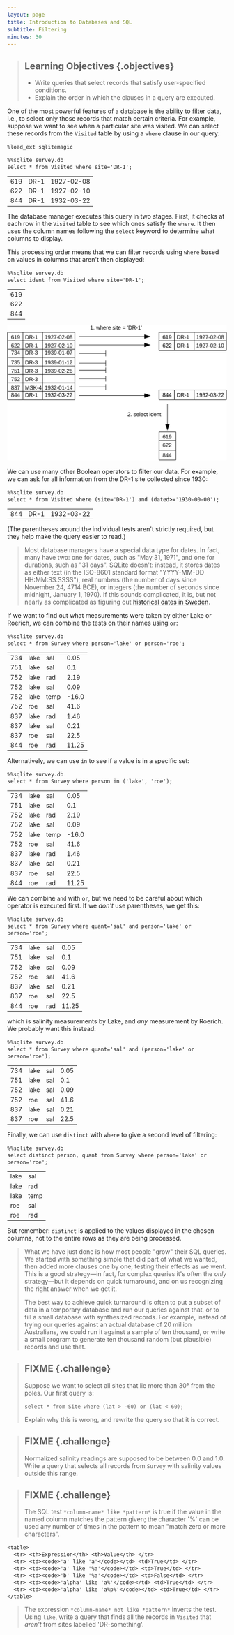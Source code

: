 ```yaml
---
layout: page
title: Introduction to Databases and SQL
subtitle: Filtering
minutes: 30
---
```

> ## Learning Objectives {.objectives}
>
> *   Write queries that select records that satisfy user-specified conditions.
> *   Explain the order in which the clauses in a query are executed.

One of the most powerful features of a database is
the ability to [filter](../../gloss.html#filter) data,
i.e.,
to select only those records that match certain criteria.
For example,
suppose we want to see when a particular site was visited.
We can select these records from the `Visited` table
by using a `where` clause in our query:


<pre class="in"><code>%load_ext sqlitemagic</code></pre>


<pre class="in"><code>%%sqlite survey.db
select * from Visited where site=&#39;DR-1&#39;;</code></pre>

<div class="out"><table>
<tr><td>619</td><td>DR-1</td><td>1927-02-08</td></tr>
<tr><td>622</td><td>DR-1</td><td>1927-02-10</td></tr>
<tr><td>844</td><td>DR-1</td><td>1932-03-22</td></tr>
</table></div>


The database manager executes this query in two stages.
First,
it checks at each row in the `Visited` table
to see which ones satisfy the `where`.
It then uses the column names following the `select` keyword
to determine what columns to display.


This processing order means that
we can filter records using `where`
based on values in columns that aren't then displayed:


<pre class="in"><code>%%sqlite survey.db
select ident from Visited where site=&#39;DR-1&#39;;</code></pre>

<div class="out"><table>
<tr><td>619</td></tr>
<tr><td>622</td></tr>
<tr><td>844</td></tr>
</table></div>


<img src="img/sql-filter.svg" alt="SQL Filtering in Action" />


We can use many other Boolean operators to filter our data.
For example,
we can ask for all information from the DR-1 site collected since 1930:


<pre class="in"><code>%%sqlite survey.db
select * from Visited where (site=&#39;DR-1&#39;) and (dated&gt;=&#39;1930-00-00&#39;);</code></pre>

<div class="out"><table>
<tr><td>844</td><td>DR-1</td><td>1932-03-22</td></tr>
</table></div>


(The parentheses around the individual tests aren't strictly required,
but they help make the query easier to read.)

> Most database managers have a special data type for dates.
> In fact, many have two:
> one for dates,
> such as "May 31, 1971",
> and one for durations,
> such as "31 days".
> SQLite doesn't:
> instead,
> it stores dates as either text
> (in the ISO-8601 standard format "YYYY-MM-DD HH:MM:SS.SSSS"),
> real numbers
> (the number of days since November 24, 4714 BCE),
> or integers
> (the number of seconds since midnight, January 1, 1970).
> If this sounds complicated,
> it is,
> but not nearly as complicated as figuring out
> [historical dates in Sweden](http://en.wikipedia.org/wiki/Swedish_calendar).


If we want to find out what measurements were taken by either Lake or Roerich,
we can combine the tests on their names using `or`:


<pre class="in"><code>%%sqlite survey.db
select * from Survey where person=&#39;lake&#39; or person=&#39;roe&#39;;</code></pre>

<div class="out"><table>
<tr><td>734</td><td>lake</td><td>sal</td><td>0.05</td></tr>
<tr><td>751</td><td>lake</td><td>sal</td><td>0.1</td></tr>
<tr><td>752</td><td>lake</td><td>rad</td><td>2.19</td></tr>
<tr><td>752</td><td>lake</td><td>sal</td><td>0.09</td></tr>
<tr><td>752</td><td>lake</td><td>temp</td><td>-16.0</td></tr>
<tr><td>752</td><td>roe</td><td>sal</td><td>41.6</td></tr>
<tr><td>837</td><td>lake</td><td>rad</td><td>1.46</td></tr>
<tr><td>837</td><td>lake</td><td>sal</td><td>0.21</td></tr>
<tr><td>837</td><td>roe</td><td>sal</td><td>22.5</td></tr>
<tr><td>844</td><td>roe</td><td>rad</td><td>11.25</td></tr>
</table></div>


Alternatively,
we can use `in` to see if a value is in a specific set:


<pre class="in"><code>%%sqlite survey.db
select * from Survey where person in (&#39;lake&#39;, &#39;roe&#39;);</code></pre>

<div class="out"><table>
<tr><td>734</td><td>lake</td><td>sal</td><td>0.05</td></tr>
<tr><td>751</td><td>lake</td><td>sal</td><td>0.1</td></tr>
<tr><td>752</td><td>lake</td><td>rad</td><td>2.19</td></tr>
<tr><td>752</td><td>lake</td><td>sal</td><td>0.09</td></tr>
<tr><td>752</td><td>lake</td><td>temp</td><td>-16.0</td></tr>
<tr><td>752</td><td>roe</td><td>sal</td><td>41.6</td></tr>
<tr><td>837</td><td>lake</td><td>rad</td><td>1.46</td></tr>
<tr><td>837</td><td>lake</td><td>sal</td><td>0.21</td></tr>
<tr><td>837</td><td>roe</td><td>sal</td><td>22.5</td></tr>
<tr><td>844</td><td>roe</td><td>rad</td><td>11.25</td></tr>
</table></div>


We can combine `and` with `or`,
but we need to be careful about which operator is executed first.
If we *don't* use parentheses,
we get this:


<pre class="in"><code>%%sqlite survey.db
select * from Survey where quant=&#39;sal&#39; and person=&#39;lake&#39; or person=&#39;roe&#39;;</code></pre>

<div class="out"><table>
<tr><td>734</td><td>lake</td><td>sal</td><td>0.05</td></tr>
<tr><td>751</td><td>lake</td><td>sal</td><td>0.1</td></tr>
<tr><td>752</td><td>lake</td><td>sal</td><td>0.09</td></tr>
<tr><td>752</td><td>roe</td><td>sal</td><td>41.6</td></tr>
<tr><td>837</td><td>lake</td><td>sal</td><td>0.21</td></tr>
<tr><td>837</td><td>roe</td><td>sal</td><td>22.5</td></tr>
<tr><td>844</td><td>roe</td><td>rad</td><td>11.25</td></tr>
</table></div>


which is salinity measurements by Lake,
and *any* measurement by Roerich.
We probably want this instead:


<pre class="in"><code>%%sqlite survey.db
select * from Survey where quant=&#39;sal&#39; and (person=&#39;lake&#39; or person=&#39;roe&#39;);</code></pre>

<div class="out"><table>
<tr><td>734</td><td>lake</td><td>sal</td><td>0.05</td></tr>
<tr><td>751</td><td>lake</td><td>sal</td><td>0.1</td></tr>
<tr><td>752</td><td>lake</td><td>sal</td><td>0.09</td></tr>
<tr><td>752</td><td>roe</td><td>sal</td><td>41.6</td></tr>
<tr><td>837</td><td>lake</td><td>sal</td><td>0.21</td></tr>
<tr><td>837</td><td>roe</td><td>sal</td><td>22.5</td></tr>
</table></div>


Finally,
we can use `distinct` with `where`
to give a second level of filtering:


<pre class="in"><code>%%sqlite survey.db
select distinct person, quant from Survey where person=&#39;lake&#39; or person=&#39;roe&#39;;</code></pre>

<div class="out"><table>
<tr><td>lake</td><td>sal</td></tr>
<tr><td>lake</td><td>rad</td></tr>
<tr><td>lake</td><td>temp</td></tr>
<tr><td>roe</td><td>sal</td></tr>
<tr><td>roe</td><td>rad</td></tr>
</table></div>


But remember:
`distinct` is applied to the values displayed in the chosen columns,
not to the entire rows as they are being processed.

> What we have just done is how most people "grow" their SQL queries.
> We started with something simple that did part of what we wanted,
> then added more clauses one by one,
> testing their effects as we went.
> This is a good strategy&mdash;in fact,
> for complex queries it's often the *only* strategy&mdash;but
> it depends on quick turnaround,
> and on us recognizing the right answer when we get it.
>     
> The best way to achieve quick turnaround is often
> to put a subset of data in a temporary database
> and run our queries against that,
> or to fill a small database with synthesized records.
> For example,
> instead of trying our queries against an actual database of 20 million Australians,
> we could run it against a sample of ten thousand,
> or write a small program to generate ten thousand random (but plausible) records
> and use that.

> ## FIXME {.challenge}
>
> Suppose we want to select all sites that lie more than 30&deg; from the poles.
> Our first query is:
>
> ~~~
> select * from Site where (lat > -60) or (lat < 60);
> ~~~
>
> Explain why this is wrong,
> and rewrite the query so that it is correct.

> ## FIXME {.challenge}
>
> Normalized salinity readings are supposed to be between 0.0 and 1.0.
> Write a query that selects all records from `Survey`
> with salinity values outside this range.

> ## FIXME {.challenge}
>
> The SQL test `*column-name* like *pattern*`
> is true if the value in the named column
> matches the pattern given;
> the character '%' can be used any number of times in the pattern
> to mean "match zero or more characters".

    <table>
      <tr> <th>Expression</th> <th>Value</th> </tr>
      <tr> <td><code>'a' like 'a'</code></td> <td>True</td> </tr>
      <tr> <td><code>'a' like '%a'</code></td> <td>True</td> </tr>
      <tr> <td><code>'b' like '%a'</code></td> <td>False</td> </tr>
      <tr> <td><code>'alpha' like 'a%'</code></td> <td>True</td> </tr>
      <tr> <td><code>'alpha' like 'a%p%'</code></td> <td>True</td> </tr>
    </table>

> The expression `*column-name* not like *pattern*`
> inverts the test.
> Using `like`,
> write a query that finds all the records in `Visited`
> that *aren't* from sites labelled 'DR-something'.
